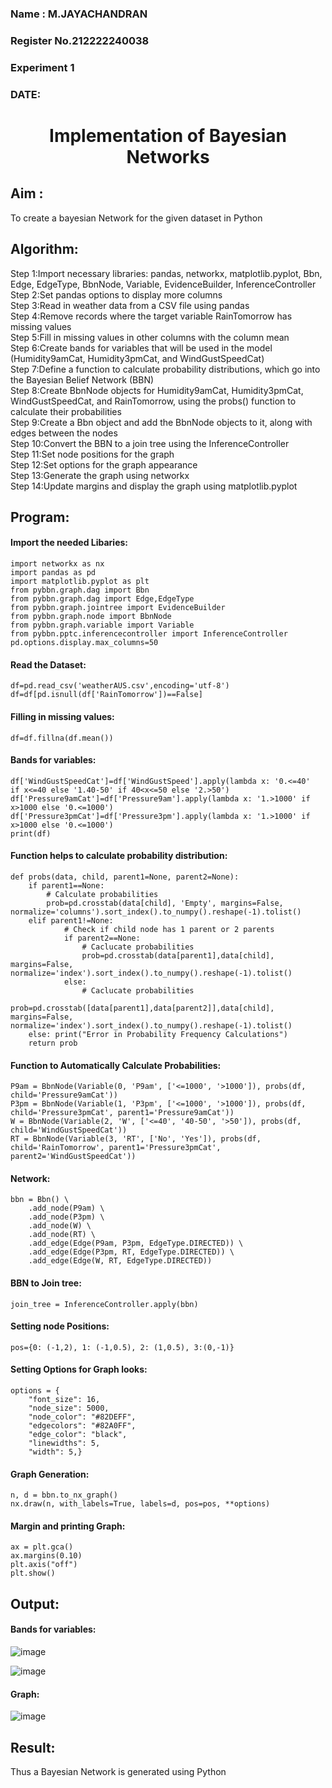<H3> Name : M.JAYACHANDRAN</H3>
<H3>Register No.212222240038</H3>
<H3> Experiment 1</H3>
<H3>DATE:</H3>
<H1 ALIGN=CENTER> Implementation of Bayesian Networks</H1>

## Aim :
To create a bayesian Network for the given dataset in Python
## Algorithm:
Step 1:Import necessary libraries: pandas, networkx, matplotlib.pyplot, Bbn, Edge, EdgeType, BbnNode, Variable, EvidenceBuilder, InferenceController<br/>
Step 2:Set pandas options to display more columns<br/>
Step 3:Read in weather data from a CSV file using pandas<br/>
Step 4:Remove records where the target variable RainTomorrow has missing values<br/>
Step 5:Fill in missing values in other columns with the column mean<br/>
Step 6:Create bands for variables that will be used in the model (Humidity9amCat, Humidity3pmCat, and WindGustSpeedCat)<br/>
Step 7:Define a function to calculate probability distributions, which go into the Bayesian Belief Network (BBN)<br/>
Step 8:Create BbnNode objects for Humidity9amCat, Humidity3pmCat, WindGustSpeedCat, and RainTomorrow, using the probs() function to calculate their probabilities<br/>
Step 9:Create a Bbn object and add the BbnNode objects to it, along with edges between the nodes<br/>
Step 10:Convert the BBN to a join tree using the InferenceController<br/>
Step 11:Set node positions for the graph<br/>
Step 12:Set options for the graph appearance<br/>
Step 13:Generate the graph using networkx<br/>
Step 14:Update margins and display the graph using matplotlib.pyplot<br/>

## Program:
#### Import the needed Libaries:
```
import networkx as nx
import pandas as pd
import matplotlib.pyplot as plt
from pybbn.graph.dag import Bbn
from pybbn.graph.dag import Edge,EdgeType
from pybbn.graph.jointree import EvidenceBuilder
from pybbn.graph.node import BbnNode
from pybbn.graph.variable import Variable
from pybbn.pptc.inferencecontroller import InferenceController
pd.options.display.max_columns=50
```
#### Read the Dataset:
```
df=pd.read_csv('weatherAUS.csv',encoding='utf-8')
df=df[pd.isnull(df['RainTomorrow'])==False]
```
#### Filling in missing values:
```
df=df.fillna(df.mean())
```
#### Bands for variables:
```
df['WindGustSpeedCat']=df['WindGustSpeed'].apply(lambda x: '0.<=40'   if x<=40 else '1.40-50' if 40<x<=50 else '2.>50')
df['Pressure9amCat']=df['Pressure9am'].apply(lambda x: '1.>1000' if x>1000 else '0.<=1000')
df['Pressure3pmCat']=df['Pressure3pm'].apply(lambda x: '1.>1000' if x>1000 else '0.<=1000')
print(df)
```
#### Function helps to calculate probability distribution:
```
def probs(data, child, parent1=None, parent2=None):
    if parent1==None:
        # Calculate probabilities
        prob=pd.crosstab(data[child], 'Empty', margins=False, normalize='columns').sort_index().to_numpy().reshape(-1).tolist()
    elif parent1!=None:
            # Check if child node has 1 parent or 2 parents
            if parent2==None:
                # Caclucate probabilities
                prob=pd.crosstab(data[parent1],data[child], margins=False, normalize='index').sort_index().to_numpy().reshape(-1).tolist()
            else:
                # Caclucate probabilities
                prob=pd.crosstab([data[parent1],data[parent2]],data[child], margins=False, normalize='index').sort_index().to_numpy().reshape(-1).tolist()
    else: print("Error in Probability Frequency Calculations")
    return prob
```
#### Function to Automatically Calculate Probabilities:
```
P9am = BbnNode(Variable(0, 'P9am', ['<=1000', '>1000']), probs(df, child='Pressure9amCat'))
P3pm = BbnNode(Variable(1, 'P3pm', ['<=1000', '>1000']), probs(df, child='Pressure3pmCat', parent1='Pressure9amCat'))
W = BbnNode(Variable(2, 'W', ['<=40', '40-50', '>50']), probs(df, child='WindGustSpeedCat'))
RT = BbnNode(Variable(3, 'RT', ['No', 'Yes']), probs(df, child='RainTomorrow', parent1='Pressure3pmCat', parent2='WindGustSpeedCat'))
```
#### Network:
```
bbn = Bbn() \
    .add_node(P9am) \
    .add_node(P3pm) \
    .add_node(W) \
    .add_node(RT) \
    .add_edge(Edge(P9am, P3pm, EdgeType.DIRECTED)) \
    .add_edge(Edge(P3pm, RT, EdgeType.DIRECTED)) \
    .add_edge(Edge(W, RT, EdgeType.DIRECTED))
```
#### BBN to Join tree:
```
join_tree = InferenceController.apply(bbn)
```
#### Setting node Positions:
```
pos={0: (-1,2), 1: (-1,0.5), 2: (1,0.5), 3:(0,-1)}
```
#### Setting Options for Graph looks:
```
options = {
    "font_size": 16,
    "node_size": 5000,
    "node_color": "#82DEFF",
    "edgecolors": "#82A0FF",
    "edge_color": "black",
    "linewidths": 5,
    "width": 5,}

```
#### Graph Generation:
```
n, d = bbn.to_nx_graph()
nx.draw(n, with_labels=True, labels=d, pos=pos, **options)

```
#### Margin and printing Graph:
```
ax = plt.gca()
ax.margins(0.10)
plt.axis("off")
plt.show()
```
## Output:
#### Bands for variables:
![image](https://github.com/shalini-venkatesan/Ex1-AAI/assets/118720291/900e6160-3859-4dc8-8675-0a4b8faa80df)

![image](https://github.com/shalini-venkatesan/Ex1-AAI/assets/118720291/323ea7fc-bfa5-46b7-863e-0e822d8a6c00)

#### Graph:

![image](https://github.com/shalini-venkatesan/Ex1-AAI/assets/118720291/49c58799-e7e2-4987-bf0b-c390ee5249dd)

## Result:
Thus a Bayesian Network is generated using Python

